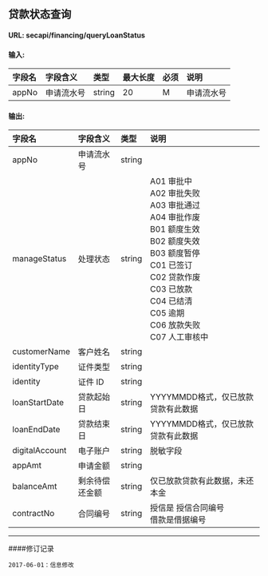 ## 贷款状态查询

#### URL:  secapi/financing/queryLoanStatus

#### 输入:
| 字段名   | 字段含义  | 类型     | 最大长度 | 必须   | 说明    |
| :---- | :---- | :----- | :--- | :--- | :---- |
| appNo | 申请流水号 | string | 20   | M    | 申请流水号 |

#### 输出:
| 字段名            | 字段含义    | 类型     | 说明                                       |
| :------------- | :------ | :----- | :--------------------------------------- |
| appNo          | 申请流水号   | string |                                          |
| manageStatus   | 处理状态    | string | A01 审批中<br/>A02 审批失败<br/>A03 审批通过<br/>A04 审批作废<br/>B01 额度生效<br/>B02 额度失效<br/>B03 额度暂停<br/>C01 已签订<br/>C02 贷款作废<br/>C03 已放款<br/>C04 已结清<br/>C05 逾期<br/>C06 放款失败<br/>C07 人工审核中 |
| customerName   | 客户姓名    | string |                                          |
| identityType   | 证件类型    | string |                                          |
| identity       | 证件 ID   | string |                                          |
| loanStartDate  | 贷款起始日   | string | YYYYMMDD格式，仅已放款贷款有此数据                    |
| loanEndDate    | 贷款结束日   | string | YYYYMMDD格式，仅已放款贷款有此数据                    |
| digitalAccount | 电子账户    | string | 脱敏字段                                     |
| appAmt         | 申请金额    | string |                                          |
| balanceAmt     | 剩余待偿还金额 | string | 仅已放款贷款有此数据，未还本金                          |
| contractNo     | 合同编号    | string | 授信是 授信合同编号  <br/>借款是借据编号                 |

----
####修订记录
```
2017-06-01：信息修改
```
